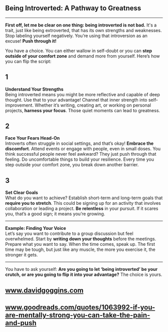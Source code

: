 ## Being Introverted: A Pathway to Greatness
---  
**First off, let me be clear on one thing: being introverted is not bad.** It's a trait, just like being extroverted, that has its own strengths and weaknesses. Stop labeling yourself negatively. You’re using that introversion as an excuse! **Push through it!**

You have a choice. You can either wallow in self-doubt or you can **step outside of your comfort zone** and demand more from yourself. Here’s how you can flip the script:

1  
---  
**Understand Your Strengths**  
Being introverted means you might be more reflective and capable of deep thought. Use that to your advantage! Channel that inner strength into self-improvement. Whether it’s writing, creating art, or working on personal projects, **harness your focus**. Those quiet moments can lead to greatness.

2  
---  
**Face Your Fears Head-On**  
Introverts often struggle in social settings, and that’s okay! **Embrace the discomfort**. Attend events or engage with people, even in small doses. You think successful people never feel awkward? They just push through that feeling. Do uncomfortable things to build your resilience. Every time you step outside your comfort zone, you break down another barrier.

3  
---  
**Set Clear Goals**  
What do you want to achieve? Establish short-term and long-term goals that **require you to stretch**. This could be signing up for an activity that involves collaboration or leading a project. **Be relentless** in your pursuit. If it scares you, that’s a good sign; it means you’re growing.

---  
**Example: Finding Your Voice**  
Let’s say you want to contribute to a group discussion but feel overwhelmed. Start by **writing down your thoughts** before the meetings. Prepare what you want to say. When the time comes, speak up. The first time may be tough, but just like any muscle, the more you exercise it, the stronger it gets.

---  
You have to ask yourself: **Are you going to let ‘being introverted’ be your crutch, or are you going to flip it into your advantage?** The choice is yours. 

## www.davidgoggins.com  
## www.goodreads.com/quotes/1063992-if-you-are-mentally-strong-you-can-take-the-pain-and-push